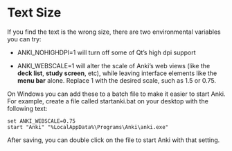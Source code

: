 # Text Size

If you find the text is the wrong size, there are two environmental
variables you can try:

- ANKI_NOHIGHDPI=1 will turn off some of Qt’s high dpi support

- ANKI_WEBSCALE=1 will alter the scale of Anki’s web views (like the
  **deck list**, **study screen**, etc), while leaving interface elements like
  the **menu bar** alone. Replace 1 with the desired scale, such as 1.5 or
  0.75.

On Windows you can add these to a batch file to make it easier to start
Anki. For example, create a file called startanki.bat on your desktop
with the following text:

    set ANKI_WEBSCALE=0.75
    start "Anki" "%LocalAppData%\Programs\Anki\anki.exe"

After saving, you can double click on the file to start Anki with that
setting.
